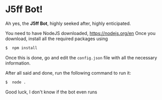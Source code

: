 # J5ff Bot!
Ah yes, the **J5ff Bot**, highly seeked after, highly enticipated.

You need to have NodeJS downloaded, https://nodejs.org/en
Once you download, install all the required packages using 
```bash
$  npm install
```
Once this is done, go and edit the `config.json` file with all the necessary information.

After all said and done, run the following command to run it:
```bash
$  node .
```

Good luck, I don't know if the bot even runs
